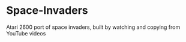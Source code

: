 # Space-Invaders
Atari 2600 port of space invaders, built by watching and copying from YouTube videos
